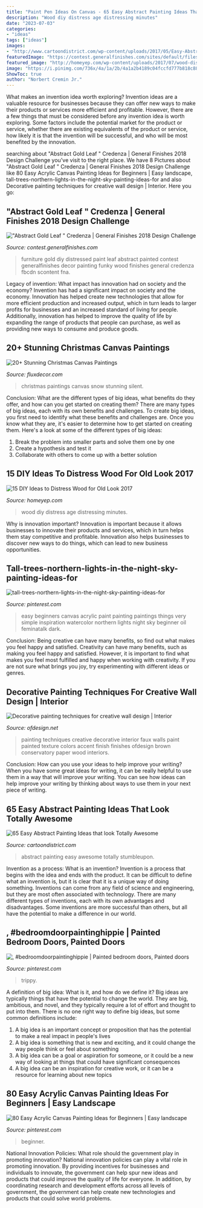 ```yaml
---
title: "Paint Pen Ideas On Canvas - 65 Easy Abstract Painting Ideas That Look Totally Awesome"
description: "Wood diy distress age distressing minutes"
date: "2023-07-03"
categories:
- "ideas"
tags: ["ideas"]
images:
- "http://www.cartoondistrict.com/wp-content/uploads/2017/05/Easy-Abstract-Painting-Ideas37.jpg"
featuredImage: "https://contest.generalfinishes.com/sites/default/files/images/contest/project-images/img_4882.jpg"
featured_image: "http://homeyep.com/wp-content/uploads/2017/07/wood-distressing/4-wood-distressing-diy-ideas-tutorials.jpg"
image: "https://i.pinimg.com/736x/4a/1a/2b/4a1a2b4189c04fccfd777b818c883d35.jpg"
ShowToc: true
author: "Norbert Cremin Jr."
---
```



What makes an invention idea worth exploring?
Invention ideas are a valuable resource for businesses because they can offer new ways to make their products or services more efficient and profitable. However, there are a few things that must be considered before any invention idea is worth exploring. 
Some factors include the potential market for the product or service, whether there are existing equivalents of the product or service, how likely it is that the invention will be successful, and who will be most benefited by the innovation.

	

		
searching about &quot;Abstract Gold Leaf &quot; Credenza | General Finishes 2018 Design Challenge you've visit to the right place. We have 8 Pictures about &quot;Abstract Gold Leaf &quot; Credenza | General Finishes 2018 Design Challenge like 80 Easy Acrylic Canvas Painting Ideas for Beginners | Easy landscape, tall-trees-northern-lights-in-the-night-sky-painting-ideas-for and also Decorative painting techniques for creative wall design | Interior. Here you go:
		
    
## &quot;Abstract Gold Leaf &quot; Credenza | General Finishes 2018 Design Challenge

<img loading=lazy src="https://contest.generalfinishes.com/sites/default/files/images/contest/project-images/img_4882.jpg" onerror="this.onerror=null;this.src='https://tse4.mm.bing.net/th?id=OIP.r2vxwEHz8WUnUz4W5uuapwHaLH&amp;pid=15.1';" alt="&quot;Abstract Gold Leaf &quot; Credenza | General Finishes 2018 Design Challenge">

_Source: contest.generalfinishes.com_

>furniture gold diy distressed paint leaf abstract painted contest generalfinishes decor painting funky wood finishes general credenza fbcdn scontent fna. 

	

Legacy of invention: What impact has innovation had on society and the economy?
Invention has had a significant impact on society and the economy. Innovation has helped create new technologies that allow for more efficient production and increased output, which in turn leads to larger profits for businesses and an increased standard of living for people. Additionally, innovation has helped to improve the quality of life by expanding the range of products that people can purchase, as well as providing new ways to consume and produce goods.

    
## 20+ Stunning Christmas Canvas Paintings

<img loading=lazy src="https://fluxdecor.com/wp-content/uploads/2016/12/christmas-canvas-paintings/4-christmas-canvas-paintings.jpg" onerror="this.onerror=null;this.src='https://tse1.mm.bing.net/th?id=OIP.zHBcYno4lPKcd8sLarLK8wHaJi&amp;pid=15.1';" alt="20+ Stunning Christmas Canvas Paintings">

_Source: fluxdecor.com_

>christmas paintings canvas snow stunning silent. 

	

Conclusion: What are the different types of big ideas, what benefits do they offer, and how can you get started on creating them?
There are many types of big ideas, each with its own benefits and challenges. To create big ideas, you first need to identify what these benefits and challenges are. Once you know what they are, it's easier to determine how to get started on creating them. Here's a look at some of the different types of big ideas:
1. Break the problem into smaller parts and solve them one by one
2. Create a hypothesis and test it
3. Collaborate with others to come up with a better solution

    
## 15 DIY Ideas To Distress Wood For Old Look 2017

<img loading=lazy src="http://homeyep.com/wp-content/uploads/2017/07/wood-distressing/4-wood-distressing-diy-ideas-tutorials.jpg" onerror="this.onerror=null;this.src='https://tse3.mm.bing.net/th?id=OIP.QAxbOitPbJaVwvhpRAidpwHaLE&amp;pid=15.1';" alt="15 DIY Ideas to Distress Wood for Old Look 2017">

_Source: homeyep.com_

>wood diy distress age distressing minutes. 

	

Why is innovation important?
Innovation is important because it allows businesses to innovate their products and services, which in turn helps them stay competitive and profitable. Innovation also helps businesses to discover new ways to do things, which can lead to new business opportunities.

    
## Tall-trees-northern-lights-in-the-night-sky-painting-ideas-for

<img loading=lazy src="https://i.pinimg.com/736x/06/5f/55/065f555f1ccd911593dae5a95b2f0eb6.jpg" onerror="this.onerror=null;this.src='https://tse2.mm.bing.net/th?id=OIP.DC_mVFfCQW-OYzlcigJbSQHaJ4&amp;pid=15.1';" alt="tall-trees-northern-lights-in-the-night-sky-painting-ideas-for">

_Source: pinterest.com_

>easy beginners canvas acrylic paint painting paintings things very simple inspiration watercolor northern lights night sky beginner oil feminatalk dark. 

	

Conclusion: Being creative can have many benefits, so find out what makes you feel happy and satisfied.
Creativity can have many benefits, such as making you feel happy and satisfied. However, it is important to find what makes you feel most fulfilled and happy when working with creativity. If you are not sure what brings you joy, try experimenting with different ideas or genres.

    
## Decorative Painting Techniques For Creative Wall Design | Interior

<img loading=lazy src="http://www.ofdesign.net/wp-content/uploads/files/2/5/0/decorative-painting-techniques-for-creative-wall-design-17-250.jpg" onerror="this.onerror=null;this.src='https://tse3.mm.bing.net/th?id=OIP.yQxLJ1GGwyUvOiPGEgW2cAHaNA&amp;pid=15.1';" alt="Decorative painting techniques for creative wall design | Interior">

_Source: ofdesign.net_

>painting techniques creative decorative interior faux walls paint painted texture colors accent finish finishes ofdesign brown conservatory paper wood interiors. 

	

Conclusion: How can you use your ideas to help improve your writing?
When you have some great ideas for writing, it can be really helpful to use them in a way that will improve your writing. You can see how ideas can help improve your writing by thinking about ways to use them in your next piece of writing.

    
## 65 Easy Abstract Painting Ideas That Look Totally Awesome

<img loading=lazy src="http://www.cartoondistrict.com/wp-content/uploads/2017/05/Easy-Abstract-Painting-Ideas37.jpg" onerror="this.onerror=null;this.src='https://tse3.mm.bing.net/th?id=OIP.Q-Qz5tIBlcMMBTShQnF-HgHaKV&amp;pid=15.1';" alt="65 Easy Abstract Painting Ideas that look Totally Awesome">

_Source: cartoondistrict.com_

>abstract painting easy awesome totally stumbleupon. 

	

Invention as a process: What is an invention?
Invention is a process that begins with the idea and ends with the product. It can be difficult to define what an invention is, but it is clear that it is a unique way of doing something. Inventions can come from any field of science and engineering, but they are most often associated with technology. There are many different types of inventions, each with its own advantages and disadvantages. Some inventions are more successful than others, but all have the potential to make a difference in our world.

    
## , #bedroomdoorpaintinghippie | Painted Bedroom Doors, Painted Doors

<img loading=lazy src="https://i.pinimg.com/736x/4a/1a/2b/4a1a2b4189c04fccfd777b818c883d35.jpg" onerror="this.onerror=null;this.src='https://tse2.mm.bing.net/th?id=OIP.NhaLdLpXIgHEZvkZf_zdlQHaJ3&amp;pid=15.1';" alt=", #bedroomdoorpaintinghippie | Painted bedroom doors, Painted doors">

_Source: pinterest.com_

>trippy. 

	

A definition of big idea: What is it, and how do we define it?
Big ideas are typically things that have the potential to change the world. They are big, ambitious, and novel, and they typically require a lot of effort and thought to put into them. There is no one right way to define big ideas, but some common definitions include: 
1. A big idea is an important concept or proposition that has the potential to make a real impact in people's lives
2. A big idea is something that is new and exciting, and it could change the way people think or feel about something
3. A big idea can be a goal or aspiration for someone, or it could be a new way of looking at things that could have significant consequences
4. A big idea can be an inspiration for creative work, or it can be a resource for learning about new topics

    
## 80 Easy Acrylic Canvas Painting Ideas For Beginners | Easy Landscape

<img loading=lazy src="https://i.pinimg.com/736x/54/56/92/54569228d0401db0b1e2f3325374d420.jpg" onerror="this.onerror=null;this.src='https://tse2.mm.bing.net/th?id=OIP.ZVV-akpW4J8e69U00jbcTAHaLH&amp;pid=15.1';" alt="80 Easy Acrylic Canvas Painting Ideas for Beginners | Easy landscape">

_Source: pinterest.com_

>beginner. 

	

National Innovation Policies: What role should the government play in promoting innovation?
National innovation policies can play a vital role in promoting innovation. By providing incentives for businesses and individuals to innovate, the government can help spur new ideas and products that could improve the quality of life for everyone. In addition, by coordinating research and development efforts across all levels of government, the government can help create new technologies and products that could solve world problems.


